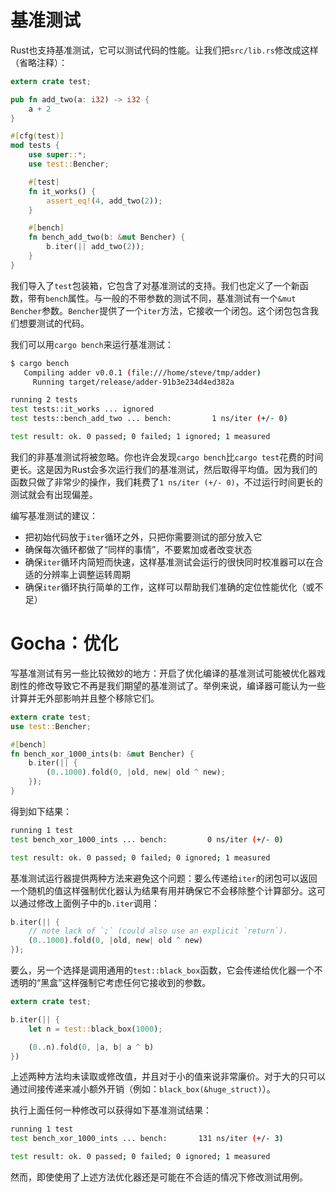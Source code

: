 # 基准测试
Rust也支持基准测试，它可以测试代码的性能。让我们把`src/lib.rs`修改成这样（省略注释）：
```rust
extern crate test;

pub fn add_two(a: i32) -> i32 {
    a + 2
}

#[cfg(test)]
mod tests {
    use super::*;
    use test::Bencher;

    #[test]
    fn it_works() {
        assert_eq!(4, add_two(2));
    }

    #[bench]
    fn bench_add_two(b: &mut Bencher) {
        b.iter(|| add_two(2));
    }
}
```
我们导入了`test`包装箱，它包含了对基准测试的支持。我们也定义了一个新函数，带有`bench`属性。与一般的不带参数的测试不同，基准测试有一个`&mut Bencher`参数。`Bencher`提供了一个`iter`方法，它接收一个闭包。这个闭包包含我们想要测试的代码。

我们可以用`cargo bench`来运行基准测试：
```bash
$ cargo bench
   Compiling adder v0.0.1 (file:///home/steve/tmp/adder)
     Running target/release/adder-91b3e234d4ed382a

running 2 tests
test tests::it_works ... ignored
test tests::bench_add_two ... bench:         1 ns/iter (+/- 0)

test result: ok. 0 passed; 0 failed; 1 ignored; 1 measured
```
我们的非基准测试将被忽略。你也许会发现`cargo bench`比`cargo test`花费的时间更长。这是因为Rust会多次运行我们的基准测试，然后取得平均值。因为我们的函数只做了非常少的操作，我们耗费了`1 ns/iter (+/- 0)`，不过运行时间更长的测试就会有出现偏差。

编写基准测试的建议：
* 把初始代码放于`iter`循环之外，只把你需要测试的部分放入它
* 确保每次循环都做了“同样的事情”，不要累加或者改变状态
* 确保`iter`循环内简短而快速，这样基准测试会运行的很快同时校准器可以在合适的分辨率上调整运转周期
* 确保`iter`循环执行简单的工作，这样可以帮助我们准确的定位性能优化（或不足）

# Gocha：优化
写基准测试有另一些比较微妙的地方：开启了优化编译的基准测试可能被优化器戏剧性的修改导致它不再是我们期望的基准测试了。举例来说，编译器可能认为一些计算并无外部影响并且整个移除它们。
```rust
extern crate test;
use test::Bencher;

#[bench]
fn bench_xor_1000_ints(b: &mut Bencher) {
    b.iter(|| {
        (0..1000).fold(0, |old, new| old ^ new);
    });
}
```
得到如下结果：
```bash
running 1 test
test bench_xor_1000_ints ... bench:         0 ns/iter (+/- 0)

test result: ok. 0 passed; 0 failed; 0 ignored; 1 measured
```
基准测试运行器提供两种方法来避免这个问题：要么传递给`iter`的闭包可以返回一个随机的值这样强制优化器认为结果有用并确保它不会移除整个计算部分。这可以通过修改上面例子中的`b.iter`调用：
```rust
b.iter(|| {
    // note lack of `;` (could also use an explicit `return`).
    (0..1000).fold(0, |old, new| old ^ new)
});
```
要么，另一个选择是调用通用的`test::black_box`函数，它会传递给优化器一个不透明的“黑盒”这样强制它考虑任何它接收到的参数。
```rust
extern crate test;

b.iter(|| {
    let n = test::black_box(1000);

    (0..n).fold(0, |a, b| a ^ b)
})
```
上述两种方法均未读取或修改值，并且对于小的值来说非常廉价。对于大的只可以通过间接传递来减小额外开销（例如：`black_box(&huge_struct)`）。

执行上面任何一种修改可以获得如下基准测试结果：
```bash
running 1 test
test bench_xor_1000_ints ... bench:       131 ns/iter (+/- 3)

test result: ok. 0 passed; 0 failed; 0 ignored; 1 measured
```
然而，即使使用了上述方法优化器还是可能在不合适的情况下修改测试用例。

